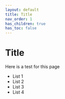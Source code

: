 ```yaml
---
layout: default
title: Title
nav_order: 1
has_children: true
has_toc: false
---
```


# Title
Here is a test for this page

- List 1
- List 2
- List 3
- List 4
